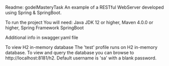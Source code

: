 Readme: godelMasteryTask
An example of a RESTful WebServer developed using Spring & SpringBoot.

To run the project
You will need:
Java JDK 12 or higher,
Maven 4.0.0 or higher,
Spring Framework
SpringBoot

Additional info in swagger.yaml file 

To view H2 in-memory database
The 'test' profile runs on H2 in-memory database. To view and query the database you can browse to http://localhost:8181/h2. Default username is 'sa' with a blank password.
